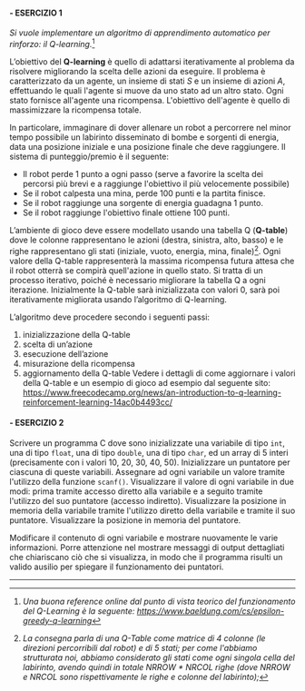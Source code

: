 #### - ESERCIZIO 1
_Si vuole implementare un algoritmo di apprendimento automatico per rinforzo: il Q-learning._[^1]

L’obiettivo del **Q-learning** è quello di adattarsi iterativamente al problema da risolvere migliorando la scelta delle azioni da eseguire. Il problema è caratterizzato da un agente, un insieme di stati _S_ e un insieme di azioni _A_, effettuando le quali l'agente si muove da uno stato ad un altro stato. Ogni stato fornisce all'agente una ricompensa. L'obiettivo dell'agente è quello di massimizzare la ricompensa totale.

In particolare, immaginare di dover allenare un robot a percorrere nel minor tempo possibile un labirinto disseminato di bombe e sorgenti di energia, data una posizione iniziale e una posizione finale che deve raggiungere. Il sistema di punteggio/premio è il seguente:
- Il robot perde 1 punto a ogni passo (serve a favorire la scelta dei percorsi più brevi e a raggiunge l'obiettivo il più velocemente possibile)
- Se il robot calpesta una mina, perde 100 punti e la partita finisce.
- Se il robot raggiunge una sorgente di energia guadagna 1 punto.
- Se il robot raggiunge l'obiettivo finale ottiene 100 punti.

L’ambiente di gioco deve essere modellato usando una tabella Q (**Q-table**) dove le colonne rappresentano le azioni (destra, sinistra, alto, basso) e le righe rappresentano gli stati (iniziale, vuoto, energia, mina, finale)[^2]. Ogni valore della Q-table rappresenterà la massima ricompensa futura attesa che il robot otterrà se compirà quell'azione in quello stato. Si tratta di un processo iterativo, poiché è necessario migliorare la tabella Q a ogni iterazione. Inizialmente la Q-table sarà inizializzata con valori 0, sarà poi iterativamente migliorata usando l’algoritmo di Q-learning.

L’algoritmo deve procedere secondo i seguenti passi:

1. inizializzazione della Q-table
2. scelta di un’azione
3. esecuzione dell’azione
4. misurazione della ricompensa
5. aggiornamento della Q-table
Vedere i dettagli di come aggiornare i valori della Q-table e un esempio di gioco ad esempio dal seguente sito: https://www.freecodecamp.org/news/an-introduction-to-q-learning-reinforcement-learning-14ac0b4493cc/

#### - ESERCIZIO 2
Scrivere un programma C dove sono inizializzate una variabile di tipo `int`, una di tipo `float`, una di tipo `double`, una di tipo `char`, ed un array di 5 interi (precisamente con i valori 10, 20, 30, 40, 50). Inizializzare un puntatore per ciascuna di queste variabili. Assegnare ad ogni variabile un valore tramite l'utilizzo della funzione `scanf()`. Visualizzare il valore di ogni variabile in due modi: prima tramite accesso diretto alla variabile e a seguito tramite l'utilizzo del suo puntatore (accesso indiretto). Visualizzare la posizione in memoria della variabile tramite l'utilizzo diretto della variabile e tramite il suo puntatore. Visualizzare la posizione in memoria del puntatore.

Modificare il contenuto di ogni variabile e mostrare nuovamente le varie informazioni. Porre attenzione nel mostrare messaggi di output dettagliati che chiariscano ciò che si visualizza, in modo che il programma risulti un valido ausilio per spiegare il funzionamento dei puntatori.

---
[^1]: _Una buona reference online dal punto di vista teorico del funzionamento del Q-Learning è la seguente: https://www.baeldung.com/cs/epsilon-greedy-q-learning_

[^2]: _La consegna parla di una Q-Table come matrice di 4 colonne (le direzioni percorribili dal robot) e di 5 stati; per come l'abbiamo strutturata noi, abbiamo considerato gli stati come ogni singola cella del labirinto, avendo quindi in totale NRROW * NRCOL righe (dove NRROW e NRCOL sono rispettivamente le righe e colonne del labirinto);_